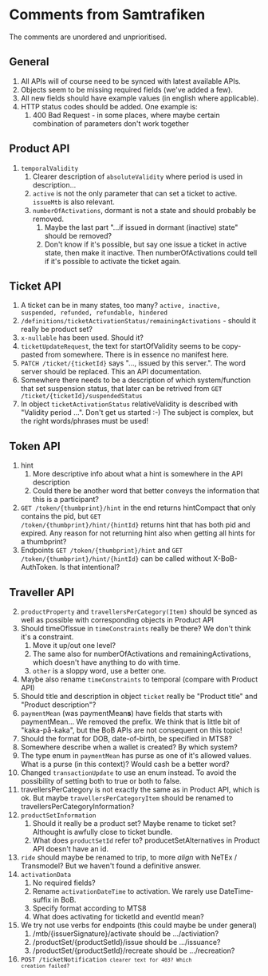 # Comments from Samtrafiken

The comments are unordered and unprioritised.

## General

1. All APIs will of course need to be synced with latest available APIs.
2. Objects seem to be missing required fields (we've added a few).
3. All new fields should have example values (in english where applicable).
4. HTTP status codes should be added. One example is:
   1. 400 Bad Request - in some places, where maybe certain combination of parameters don't work together

## Product API

1. <code>temporalValidity</code>
   1. Clearer description of <code>absoluteValidity</code> where period is used in description...
   2. <code>active</code> is not the only parameter that can set a ticket to active. <code>issueMtb</code> is also relevant.
   3. <code>numberOfActivations</code>, dormant is not a state and should probably be removed.
      1. Maybe the last part "...if issued in dormant (inactive) state" should be removed?
      2. Don't know if it's possible, but say one issue a ticket in active state, then make it inactive. Then numberOfActivations could tell if it's possible to activate the ticket again.

## Ticket API

1. A ticket can be in many states, too many? <code>active, inactive, suspended, refunded, refundable, hindered</code>
2. <code>/definitions/ticketActivationStatus/remainingActivations</code> - should it really be product set?
3. <code>x-nullable</code> has been used. Should it?
4. <code>ticketUpdateRequest</code>, the text for startOfValidity seems to be copy-pasted from somewhere. There is in essence no manifest here.
5. <code>PATCH /ticket/{ticketId}</code> says "..., issued by this server.". The word server should be replaced. This an API documentation.
6. Somewhere there needs to be a description of which system/function that set suspension status, that later can be retrived from <code>GET /ticket/{ticketId}/suspendedStatus</code>
7. In object <code>ticketActivationStatus</code> relativeValidity is described with "Validity period ...". Don't get us started :-) The subject is complex, but the right words/phrases must be used!

## Token API

1. hint
   1. More descriptive info about what a hint is somewhere in the API description
   2. Could there be another word that better conveys the information that this is a participant?
2. <code>GET /token/{thumbprint}/hint</code> in the end returns hintCompact that only contains the pid, but <code>GET /token/{thumbprint}/hint/{hintId}</code> returns hint that has both pid and expired. Any reason for not returning hint also when getting all hints for a thumbprint?
3. Endpoints <code>GET /token/{thumbprint}/hint</code> and <code>GET /token/{thumbprint}/hint/{hintId}</code> can be called without X-BoB-AuthToken. Is that intentional?
  
## Traveller API

2. <code>productProperty</code> and <code>travellersPerCategory(Item)</code> should be synced as well as possible with corresponding objects in Product API
3. Should timeOfIssue in <code>timeConstraints</code> really be there? We don't think it's a constraint.
   1. Move it up/out one level?
   2. The same also for numberOfActivations and remainingActivations, which doesn't have anything to do with time.
   3. <code>other</code> is a sloppy word, use a better one.
4. Maybe also rename <code>timeConstraints</code> to temporal (compare with Product API)  
5. Should title and description in object <code>ticket</code> really be "Product title" and "Product description"?
6. <code>paymentMean</code> (was paymentMean**s**) have fields that starts with paymentMean... We removed the prefix. We think that is little bit of "kaka-på-kaka", but the BoB APIs are not consequent on this topic!
7. Should the format for DOB, date-of-birth, be specified in MTS8?
8. Somewhere describe when a wallet is created? By which system?
9. The type enum in <code>paymentMean</code> has purse as one of it's allowed values. What is a purse (in this context)? Would cash be a better word?
10. Changed <code>transactionUpdate</code> to use an enum instead. To avoid the possibility of setting both to true or both to false.
11. travellersPerCategory is not exactly the same as in Product API, which is ok. But maybe <code>travellersPerCategoryItem</code> should be renamed to travellersPerCategoryInformation?
12. <code>productSetInformation</code>
    1. Should it really be a product set? Maybe rename to ticket set? Althought is awfully close to ticket bundle.
    2. What does <code>productSetId</code> refer to? producetSetAlternatives in Product API doesn't have an id.
13. <code>ride</code> should maybe be renamed to trip, to more *align* with NeTEx / Transmodel? But we haven't found a definitive answer.
14. <code>activationData</code>
    1. No required fields?
    2. Rename <code>activationDateTime</code> to activation. We rarely use DateTime-suffix in BoB.
    3. Specify format according to MTS8 
    4. What does activating for ticketId and eventId mean?
15. We try not use verbs for endpoints (this could maybe be under general)
    1. /mtb/{issuerSignature}/activate should be .../activiation?
    2. /productSet/{productSetId}/issue should be .../issuance?
    3. /productSet/{productSetId}/recreate should be .../recreation?
18. <code>POST /ticketNotification<code> clearer text for 403? Which creation failed?
